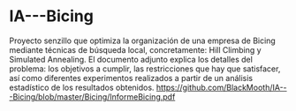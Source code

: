# IA---Bicing
Proyecto senzillo que optimiza la organización de una empresa de Bicing mediante técnicas de búsqueda local, concretamente: Hill Climbing y Simulated Annealing. 
El documento adjunto explica los detalles del problema: los objetivos a cumplir, las restricciones que hay que satisfacer, así como diferentes experimentos realizados a partir de un análisis estadístico de los resultados obtenidos. 
https://github.com/BlackMooth/IA---Bicing/blob/master/Bicing/InformeBicing.pdf
